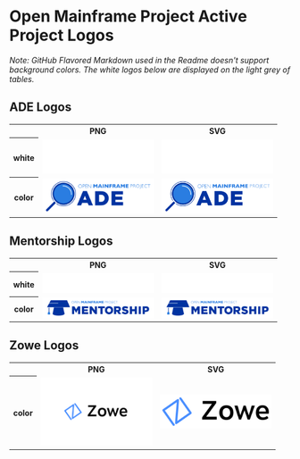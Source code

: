 # Open Mainframe Project Active Project Logos

*Note: GitHub Flavored Markdown used in the Readme doesn't support background colors. The white logos below are displayed on the light grey of tables.*

## ADE Logos

<table>
    <tr>
        <th></th>
        <th>PNG</th>
        <th>SVG</th>
    </tr>
    <tr>
        <th>white</th>
        <td><img src="/projects/ade/ade-white.png" width="200"></td>
        <td><img src="/projects/ade/ade-white.svg" width="200"></td>
    </tr>
    <tr>
        <th>color</th>
        <td><img src="/projects/ade/ade-color.png" width="200"></td>
        <td><img src="/projects/ade/ade-color.svg" width="200"></td>
    </tr>
    <!-- <tr>
        <th>black</th>
        <td><img src="/projects/ade/ade-black.png" width="200"></td>
        <td><img src="/projects/ade/ade-black.svg" width="200"></td>
    </tr> -->
</table>

## Mentorship Logos

<table>
    <tr>
        <th></th>
        <th>PNG</th>
        <th>SVG</th>
    </tr>
    <tr>
        <th>white</th>
        <td><img src="/projects/mentorship/mentorship-white.png" width="200"></td>
        <td><img src="/projects/mentorship/mentorship-white.svg" width="200"></td>
    </tr>
    <tr>
        <th>color</th>
        <td><img src="/projects/mentorship/mentorship-color.png" width="200"></td>
        <td><img src="/projects/mentorship/mentorship-color.svg" width="200"></td>
    </tr>
    <!-- <tr>
        <th>black</th>
        <td><img src="/projects/mentorship/mentorship-black.png" width="200"></td>
        <td><img src="/projects/mentorship/mentorship-black.svg" width="200"></td>
    </tr> -->
</table>

## Zowe Logos

<table>
    <tr>
        <th></th>
        <th>PNG</th>
        <th>SVG</th>
    </tr>
    <tr>
        <th>color</th>
        <td><img src="/projects/zowe/zowe-color.png" width="200"></td>
        <td><img src="/projects/zowe/zowe-color.svg" width="200"></td>
    </tr>
    <!-- <tr>
        <th>black</th>
        <td><img src="/projects/zowe/zowe-black.png" width="200"></td>
        <td><img src="/projects/zowe/zowe-black.svg" width="200"></td>
    </tr>
    <tr>
        <th>white</th>
        <td><img src="/projects/zowe/zowe-white.png" width="200"></td>
        <td><img src="/projects/zowe/zowe-white.svg" width="200"></td>
    </tr> -->
</table>
